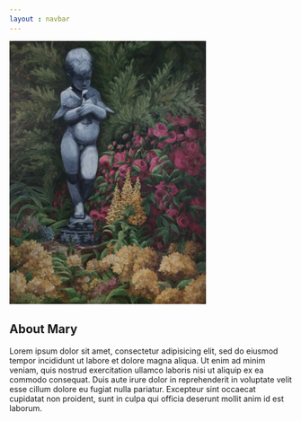 ```yaml
---
layout : navbar
---
```

<div class="container">
<div class="row">
	<div class="col-md-4">
		<img src="/img/singlechild.jpg" style="width:350px;">
	</div>
	<h2>About Mary</h2>
	<p>Lorem ipsum dolor sit amet, consectetur adipisicing elit, sed do eiusmod tempor incididunt ut labore et dolore magna aliqua. Ut enim ad minim veniam, quis nostrud exercitation ullamco laboris nisi ut aliquip ex ea commodo consequat. Duis aute
          irure dolor in reprehenderit in voluptate velit esse cillum dolore eu fugiat nulla pariatur. Excepteur sint occaecat cupidatat non proident, sunt in culpa qui officia deserunt mollit anim id est laborum.</p>
</div>
</div>